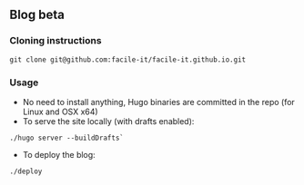 ## Blog beta

### Cloning instructions
```
git clone git@github.com:facile-it/facile-it.github.io.git
```

### Usage
 * No need to install anything, Hugo binaries are committed in the repo (for Linux and OSX x64)
 * To serve the site locally (with drafts enabled):
```
./hugo server --buildDrafts`
```

 * To deploy the blog: 
```
./deploy
```

